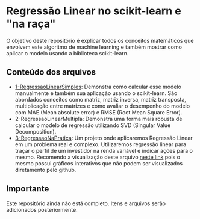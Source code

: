 # Regressão Linear no scikit-learn e "na raça"

O objetivo deste repositório é explicar todos os conceitos matemáticos que envolvem este algoritmo de machine learning e também mostrar como aplicar o modelo usando a biblioteca scikit-learn.

## Conteúdo dos arquivos

- [1-RegressaoLinearSimples](https://github.com/Roberto-Junior/RegressaoLinear/blob/main/1-RegressaoLinearSimples.ipynb): Demonstra como calcular esse modelo manualmente e também sua aplicação usando o scikit-learn. São abordados conceitos como matriz, matriz inversa, matriz transposta, multiplicação entre matrizes e como avaliar o desempenho do modelo com MAE (Mean absolute error) e RMSE (Root Mean Square Error).
- 2-RegressaoLinearMultipla: Demonstra uma forma mais robusta de calcular o modelo de regressão utilizando SVD (Singular Value Decomposition).
- [3-RegressaoNaPratica](https://github.com/Roberto-Junior/RegressaoLinear/blob/main/3-RegressaoNaPratica.ipynb): Um projeto onde aplicaremos Regressão Linear em um problema real e complexo. Utilizaremos regressão linear para traçar o perfil de um investidor na renda variável e indicar ações para o mesmo. Recomendo a visualização deste arquivo [neste link](https://jovian.ai/roberto-junior/3-regressaonapratica) pois o mesmo possui gráficos interativos que não podem ser visualizados diretamento pelo github.

## Importante

Este repositório ainda não está completo. Itens e arquivos serão adicionados posteriormente.

